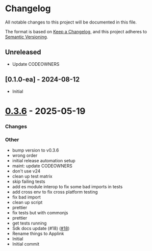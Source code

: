 # Changelog
All notable changes to this project will be documented in this file.

The format is based on [Keep a Changelog](https://keepachangelog.com/en/1.0.0/),
and this project adheres to [Semantic Versioning](https://semver.org/spec/v2.0.0.html).

## Unreleased
- Update CODEOWNERS

## [0.1.0-ea] - 2024-08-12

- Initial
# [0.3.6](https://github.com/heroku/heroku-applink-nodejs/compare/HEAD...0.3.6) - 2025-05-19


### Changes


### Other

*  bump version to v0.3.6
* wrong order
* initial release automation setup
* maint: update CODEOWNERS
* don't use v24
* clean up test matrix
* skip failing tests
* add es module interop to fix some bad imports in tests
* add cross env to fix cross platform testing
* fix bad import
* clean up script
* prettier
* fix tests but with commonjs
* prettier
* get tests running
* Sdk docs update (#18) ([#18](https://github.com/heroku/heroku-applink-nodejs/pull/18))
* Rename things to Applink
* Initial
* Initial commit

